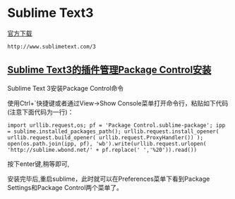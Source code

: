 # Sublime Text3

[官方下载](http://www.sublimetext.com/3)

```
http://www.sublimetext.com/3
```

## [Sublime Text3的插件管理Package Control安装](https://packagecontrol.io)

Sublime Text 3安装Package Control命令

使用Ctrl+\`快捷键或者通过View-&gt;Show Console菜单打开命令行，粘贴如下代码\(注意下面代码为一行\)：

```
import urllib.request,os; pf = 'Package Control.sublime-package'; ipp = sublime.installed_packages_path(); urllib.request.install_opener( urllib.request.build_opener( urllib.request.ProxyHandler()) ); open(os.path.join(ipp, pf), 'wb').write(urllib.request.urlopen( 'http://sublime.wbond.net/' + pf.replace(' ','%20')).read())
```

按下enter键,稍等即可,

安装完毕后,重启sublime，此时就可以在Preferences菜单下看到Package Settings和Package Control两个菜单了。



